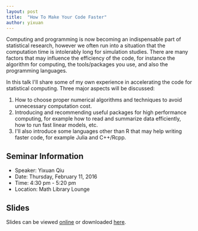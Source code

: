 ```yaml
---
layout: post
title:  "How To Make Your Code Faster"
author: yixuan
---
```


Computing and programming is now becoming an indispensable part of statistical research, however we often run into a situation that the computation time is intolerably long for simulation studies. There are many factors that may influence the efficiency of the code, for instance the algorithm for computing, the tools/packages you use, and also the programming languages.

In this talk I'll share some of my own experience in accelerating the code for statistical computing. Three major aspects will be discussed:

1. How to choose proper numerical algorithms and techniques to avoid unnecessary computation cost.
2. Introducing and recommending useful packages for high performance computing, for example how to read and summarize data efficiently, how to run fast linear models, etc.
3. I'll also introduce some languages other than R that may help writing faster code, for example Julia and C++/Rcpp.

## Seminar Information

- Speaker: Yixuan Qiu
- Date: Thursday, February 11, 2016
- Time: 4:30 pm - 5:20 pm
- Location: Math Library Lounge

## Slides

Slides can be viewed [online](/slides/yixuan/computing.html) or downloaded [here](/slides/yixuan/computing.pdf).


